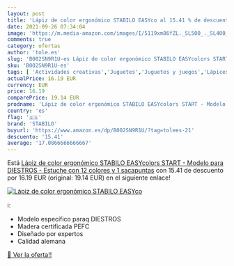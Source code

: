 ```yaml
---
layout: post
title: 'Lápiz de color ergonómico STABILO EASYco al 15.41 % de descuento'
date: 2021-09-26 07:34:04
image: 'https://m.media-amazon.com/images/I/5119xm86fZL._SL500_._SL400_.jpg'
comments: true
category: ofertas
author: 'tole.es'
slug: 'B002SN9R1U-es Lápiz de color ergonómico STABILO EASYcolors START -...'
sku: 'B002SN9R1U-es'
tags: [ 'Actividades creativas','Juguetes','Juguetes y juegos','Lápices de colores para niños','Material de escritura y dibujo para niños','lápiz','stabilo', ]
actualPrice: 16.19 EUR
currency: EUR
price: 16.19
comparePrice: 19.14 EUR
prodname: 'Lápiz de color ergonómico STABILO EASYcolors START - Modelo para DIESTROS - Estuche con 12 colores y 1 sacapuntas'
country: 'es'
flag: '🇪🇸'
brand: 'STABILO'
buyurl: 'https://www.amazon.es/dp/B002SN9R1U/?tag=tolees-21'
descuento: '15.41'
average: '17.0866666666667'
---
```


Está [Lápiz de color ergonómico STABILO EASYcolors START - Modelo para DIESTROS - Estuche con 12 colores y 1 sacapuntas](https://www.amazon.es/dp/B002SN9R1U/?tag=tolees-21) con 15.41 de descuento por 16.19 EUR (original: 19.14 EUR) en el siguiente enlace!

[![Lápiz de color ergonómico STABILO EASYco](https://m.media-amazon.com/images/I/5119xm86fZL._SL500_._SL400_.jpg)](https://www.amazon.es/dp/B002SN9R1U/?tag=tolees-21)

ℹ️:

- Modelo específico paraq DIESTROS
- Madera certificada PEFC
- Diseñado por expertos
- Calidad alemana

[🛒 Ver la oferta!!](https://www.amazon.es/dp/B002SN9R1U/?tag=tolees-21)
